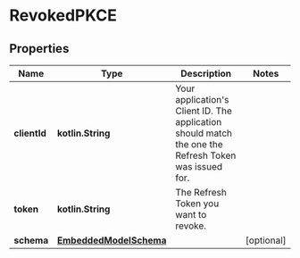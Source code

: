 
# RevokedPKCE

## Properties
Name | Type | Description | Notes
------------ | ------------- | ------------- | -------------
**clientId** | **kotlin.String** | Your application&#39;s Client ID. The application should match the one the Refresh Token was issued for. | 
**token** | **kotlin.String** | The Refresh Token you want to revoke. | 
**schema** | [**EmbeddedModelSchema**](EmbeddedModelSchema) |  |  [optional]



